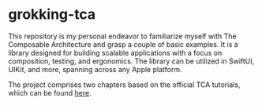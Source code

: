# grokking-tca

This repository is my personal endeavor to familiarize myself with The Composable Architecture and grasp a couple of basic examples. It is a library designed for building scalable applications with a focus on composition, testing, and ergonomics. The library can be utilized in SwiftUI, UIKit, and more, spanning across any Apple platform.

The project comprises two chapters based on the official TCA tutorials, which can be found [here](https://pointfreeco.github.io/swift-composable-architecture/main/tutorials/meetcomposablearchitecture/).
